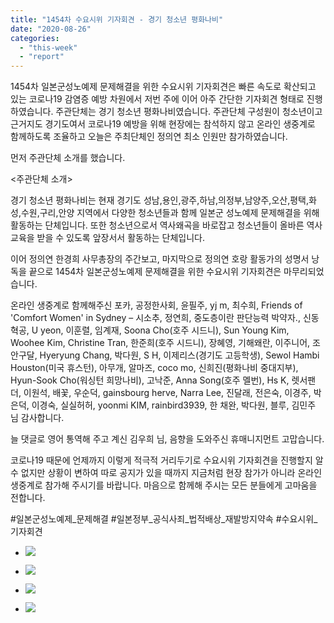 ```yaml
---
title: "1454차 수요시위 기자회견 - 경기 청소년 평화나비"
date: "2020-08-26"
categories: 
  - "this-week"
  - "report"
---
```


1454차 일본군성노예제 문제해결을 위한 수요시위 기자회견은 빠른 속도로 확산되고 있는 코로나19 감염증 예방 차원에서 저번 주에 이어 아주 간단한 기자회견 형태로 진행하였습니다. 주관단체는 경기 청소년 평화나비였습니다. 주관단체 구성원이 청소년이고 근거지도 경기도여서 코로나19 예방을 위해 현장에는 참석하지 않고 온라인 생중계로 함께하도록 조율하고 오늘은 주최단체인 정의연 최소 인원만 참가하였습니다.

먼저 주관단체 소개를 했습니다.

<주관단체 소개>

경기 청소년 평화나비는 현재 경기도 성남,용인,광주,하남,의정부,남양주,오산,평택,화성,수원,구리,안양 지역에서 다양한 청소년들과 함께 일본군 성노예제 문제해결을 위해 활동하는 단체입니다. 또한 청소년으로서 역사왜곡을 바로잡고 청소년들이 올바른 역사 교육을 받을 수 있도록 앞장서서 활동하는 단체입니다.

이어 정의연 한경희 사무총장의 주간보고, 마지막으로 정의연 호랑 활동가의 성명서 낭독을 끝으로 1454차 일본군성노예제 문제해결을 위한 수요시위 기자회견은 마무리되었습니다.

온라인 생중계로 함께해주신 포카, 공정한사회, 윤필주, yj m, 최수희, Friends of 'Comfort Women' in Sydney – 시소추, 정연희, 중도층이란 판단능력 박약자., 신동혁공, U yeon, 이훈렬, 임계재, Soona Cho(호주 시드니), Sun Young Kim, Woohee Kim, Christine Tran, 한준희(호주 시드니), 장혜영, 기해왜란, 이주니어, 조안구달, Hyeryung Chang, 박다원, S H, 이제리스(경기도 고등학생), Sewol Hambi Houston(​미국 휴스턴), 아무개, 알마즈, coco mo, 신희진(평화나비 중대지부), Hyun-Sook Cho(워싱턴 희망나비), 고낙준, Anna Song(호주 멜번), Hs K, 렛서팬더, 이원석, 배꽃, 우순덕, gainsbourg herve, Narra Lee, 진달래, 전은숙, 이경주, 박은덕, 이경숙, 실실허허, yoonmi KIM, rainbird3939, 한 채완, 박다원, 블루, 김민주 님 감사합니다.

늘 댓글로 영어 통역해 주고 계신 김우희 님, 음향을 도와주신 휴매니지먼트 고맙습니다.

코로나19 때문에 언제까지 이렇게 적극적 거리두기로 수요시위 기자회견을 진행할지 알 수 없지만 상황이 변하여 따로 공지가 있을 때까지 지금처럼 현장 참가가 아니라 온라인 생중계로 참가해 주시기를 바랍니다. 마음으로 함께해 주시는 모든 분들에게 고마움을 전합니다.

#일본군성노예제\_문제해결 #일본정부\_공식사죄\_법적배상\_재발방지약속 #수요시위\_기자회견

- ![](https://womenandwar.net/kr/wp-content/uploads/2020/08/크기변환IMGP9374.jpg)
    
- ![](https://womenandwar.net/kr/wp-content/uploads/2020/08/크기변환IMGP9396.jpg)
    
- ![](https://womenandwar.net/kr/wp-content/uploads/2020/08/크기변환IMGP9408.jpg)
    
- ![](https://womenandwar.net/kr/wp-content/uploads/2020/08/크기변환IMGP9419.jpg)
